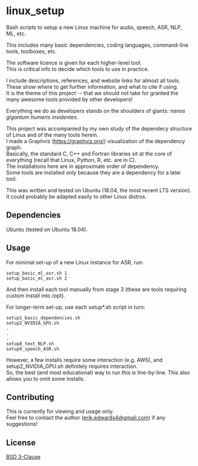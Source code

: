 # linux_setup

Bash scripts to setup a new Linux machine for audio, speech, ASR, NLP, ML, etc.

This includes many basic dependencies, coding languages, command-line tools, toolboxes, etc.

The software licence is given for each higher-level tool.  
This is critical info to decide which tools to use in practice.

I include descriptions, references, and website links for almost all tools.  
These show where to get further information, and what to cite if using.  
It is the theme of this project -- that we should not take for granted
the many awesome tools provided by other developers!

Everything we do as developers stands on the shoulders of giants: *nanos gigantum humeris insidentes*.

This project was accompanied by my own study of the dependecy structure of Linux and of the many tools herein.  
I made a Graphviz (https://graphviz.org/) visualization of the dependency graph.  
Basically, the standard C, C++ and Fortran libraries sit at the core of everything (recall that Linux, Python, R, etc. are in C).  
The installations here are in approximate order of dependency.  
Some tools are installed only because they are a dependency for a later tool.

This was written and tested on Ubuntu (18.04, the most recent LTS version).  
It could probably be adapted easily to other Linux distros.


## Dependencies
Ubuntu (tested on Ubuntu 18.04).


## Usage
For minimal set-up of a new Linux instance for ASR, run:  
````
setup_basic_ml_asr.sh 1
setup_basic_ml_asr.sh 2
````
And then install each tool manually from stage 3 (these are tools requiring custom install into /opt).

For longer-term set-up, use each setup*.sh script in turn:  
````
setup1_basic_dependencies.sh
setup2_NVIDIA_GPU.sh
.
.
.
setup8_text_NLP.sh
setup9_speech_ASR.sh
````
However, a few installs require some interaction (e.g. AWS), and setup2_NVIDIA_GPU.sh definitely requires interaction.  
So, the best (and most educational) way to run this is line-by-line. This also allows you to omit some installs.


## Contributing
This is currently for viewing and usage only.  
Feel free to contact the author (erik.edwards4@gmail.com) if any suggestions!


## License
[BSD 3-Clause](https://choosealicense.com/licenses/bsd-3-clause/)

